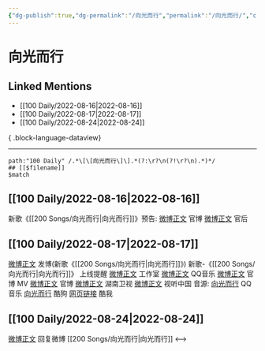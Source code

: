 ```yaml
---
{"dg-publish":true,"dg-permalink":"/向光而行","permalink":"/向光而行/","created":"2022-12-07T16:04:20.000+08:00","updated":"2023-08-24T17:59:10.594+08:00"}
---
```


# 向光而行

## Linked Mentions
- [[100 Daily/2022-08-16\|2022-08-16]]
- [[100 Daily/2022-08-17\|2022-08-17]]
- [[100 Daily/2022-08-24\|2022-08-24]]

{ .block-language-dataview}

---

```expander
path:"100 Daily" /.*\[\[向光而行\]\].*(?:\r?\n(?!\r?\n).*)*/
## [[$filename]]
$match
```
## [[100 Daily/2022-08-16\|2022-08-16]]
新歌《[[200 Songs/向光而行\|向光而行]]》预告:
[微博正文](https://m.weibo.cn/2539323341/4803032484942720) 官博
[微博正文](https://m.weibo.cn/5248300719/4803043294446217) 官后
## [[100 Daily/2022-08-17\|2022-08-17]]
[微博正文](https://m.weibo.cn/1736988591/4803395607596594) 发博(新歌《[[200 Songs/向光而行\|向光而行]]》)
新歌-《[[200 Songs/向光而行\|向光而行]]》
上线提醒
[微博正文](https://m.weibo.cn/7478855230/4803396442261000) 工作室
[微博正文](https://m.weibo.cn/2169129705/4803393023121763) QQ音乐
[微博正文](https://m.weibo.cn/2539323341/4803032484942720) 官博
MV
[微博正文](https://m.weibo.cn/2539323341/4803393631813752) 官博
[微博正文](https://m.weibo.cn/1638629382/4803393023905113) 湖南卫视
[微博正文](https://m.weibo.cn/7408066931/4803402279944835) 视听中国
音源:
[向光而行](https://weibo.cn/sinaurl?u=https%3A%2F%2Fi.y.qq.com%2Fv8%2Fplaysong.html%3Fsongid%3D371595974%26source%3Dyqq%26ADTAG%3Dhz_wb_sf%26channelId%3D10081987) QQ音乐
[向光而行](https://weibo.cn/sinaurl?u=https%3A%2F%2Ft3.kugou.com%2Fsong.html%3Fid%3D1V8n085zCV3) 酷狗
[网页链接](https://weibo.cn/sinaurl?u=http%3A%2F%2Fm.kuwo.cn%2Fnewh5app%2Fplay_detail%2F234368753) 酷我
## [[100 Daily/2022-08-24\|2022-08-24]]
[微博正文](https://weibo.com/detail/4803395607596594) 回复微博 [[200 Songs/向光而行\|向光而行]]
<-->